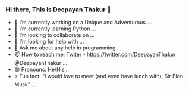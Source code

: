 ### Hi there, This is Deepayan Thakur 👋

- 🔭 I’m currently working on a Unique and Adventurous ... 
- 🌱 I’m currently learning Python ...
- 👯 I’m looking to collaborate on ...
- 🤔 I’m looking for help with ...
- 💬 Ask me about any help in programming ...
- 📫 How to reach me: Twiter - https://twitter.com/DeepayanThakur @DeepayanThakur ...
- 😄 Pronouns: He/His...
- ⚡ Fun fact: “I would love to meet (and even have lunch with), Sir Elon Musk” ...
